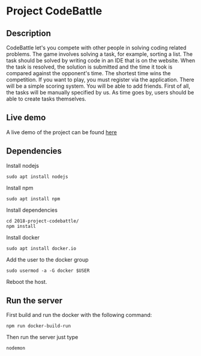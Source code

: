 # Project CodeBattle
## Description
CodeBattle let's you compete with other people in solving coding related problems. 
The game involves solving a task, for example, sorting a list. 
The task should be solved by writing code in an IDE that is on the website. 
When the task is resolved, the solution is submitted and the time it took is compared against the opponent's time. 
The shortest time wins the competition. If you want to play, you must register via the application. 
There will be a simple scoring system. You will be able to add friends. 
First of all, the tasks will be manually specified by us. 
As time goes by, users should be able to create tasks themselves.

## Live demo
A live demo of the project can be found [here](http://130.240.200.87:8080/)


## Dependencies
Install nodejs 
```
sudo apt install nodejs
```

Install npm 
```
sudo apt install npm
```
Install dependencies 
```
cd 2018-project-codebattle/
npm install
```

Install docker 
```
sudo apt install docker.io
```

Add the user to the docker group 
```
sudo usermod -a -G docker $USER
```
Reboot the host.

## Run the server

First build and run the docker with the following command:
```
npm run docker-build-run
```

Then run the server just type 
```
nodemon
```


